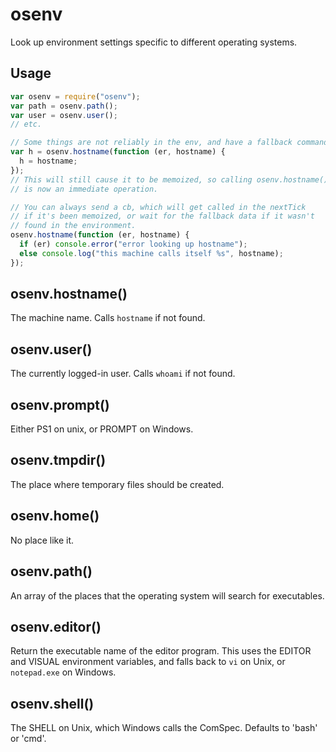 # osenv

Look up environment settings specific to different operating systems.

## Usage

```javascript
var osenv = require("osenv");
var path = osenv.path();
var user = osenv.user();
// etc.

// Some things are not reliably in the env, and have a fallback command:
var h = osenv.hostname(function (er, hostname) {
  h = hostname;
});
// This will still cause it to be memoized, so calling osenv.hostname()
// is now an immediate operation.

// You can always send a cb, which will get called in the nextTick
// if it's been memoized, or wait for the fallback data if it wasn't
// found in the environment.
osenv.hostname(function (er, hostname) {
  if (er) console.error("error looking up hostname");
  else console.log("this machine calls itself %s", hostname);
});
```

## osenv.hostname()

The machine name. Calls `hostname` if not found.

## osenv.user()

The currently logged-in user. Calls `whoami` if not found.

## osenv.prompt()

Either PS1 on unix, or PROMPT on Windows.

## osenv.tmpdir()

The place where temporary files should be created.

## osenv.home()

No place like it.

## osenv.path()

An array of the places that the operating system will search for
executables.

## osenv.editor()

Return the executable name of the editor program. This uses the EDITOR
and VISUAL environment variables, and falls back to `vi` on Unix, or
`notepad.exe` on Windows.

## osenv.shell()

The SHELL on Unix, which Windows calls the ComSpec. Defaults to 'bash'
or 'cmd'.

